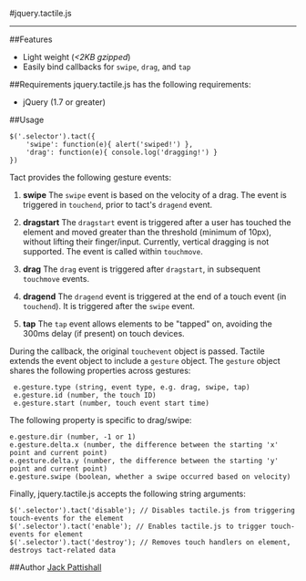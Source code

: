 #jquery.tactile.js

---


##Features
* Light weight (*<2KB gzipped*)
* Easily bind callbacks for `swipe`, `drag`, and `tap`

##Requirements
jquery.tactile.js has the following requirements:

* jQuery (1.7 or greater)

##Usage

    $('.selector').tact({
        'swipe': function(e){ alert('swiped!') },
        'drag': function(e){ console.log('dragging!') }
    })

Tact provides the following gesture events:

1. **swipe**
The `swipe` event is based on the velocity of a drag. The event is triggered in `touchend`, prior to tact's `dragend` event.

2. **dragstart**
The `dragstart` event is triggered after a user has touched the element and moved greater than the threshold (minimum of 10px), without lifting their finger/input. Currently, vertical dragging is not supported. The event is called within `touchmove`.

3. **drag**
The `drag` event is triggered after `dragstart`, in subsequent `touchmove` events.

4. **dragend**
The `dragend` event is triggered at the end of a touch event (in `touchend`). It is triggered after the `swipe` event.

5. **tap**
The `tap` event allows elements to be "tapped" on, avoiding the 300ms delay (if present) on touch devices.


During the callback, the original `touchevent` object is passed. Tactile extends the event object to include a `gesture` object. The `gesture` object shares the following properties across gestures:

     e.gesture.type (string, event type, e.g. drag, swipe, tap)
     e.gesture.id (number, the touch ID)
     e.gesture.start (number, touch event start time)

The following property is specific to drag/swipe:

    e.gesture.dir (number, -1 or 1)
    e.gesture.delta.x (number, the difference between the starting 'x' point and current point)
    e.gesture.delta.y (number, the difference between the starting 'y' point and current point)
    e.gesture.swipe (boolean, whether a swipe occurred based on velocity)

Finally, jquery.tactile.js accepts the following string arguments:

    $('.selector').tact('disable'); // Disables tactile.js from triggering touch-events for the element
    $('.selector').tact('enable'); // Enables tactile.js to trigger touch-events for element
    $('.selector').tact('destroy'); // Removes touch handlers on element, destroys tact-related data

##Author
[Jack Pattishall](http://www.linkedin.com/in/jackpattishall)


